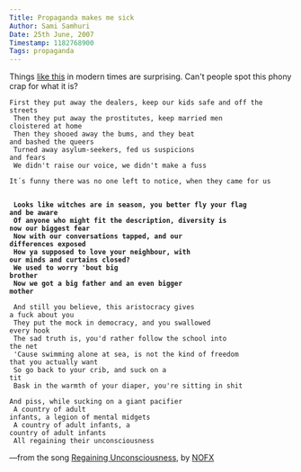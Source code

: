 ```yaml
---
Title: Propaganda makes me sick
Author: Sami Samhuri
Date: 25th June, 2007
Timestamp: 1182768900
Tags: propaganda
---
```


Things <a href="http://arstechnica.com/news.ars/post/20070625-spying-on-campus-fbi-warns-mit-harvard.html">like this</a> in modern times are surprising. Can't people spot this phony crap for what it is?

<code>First they put away the dealers, keep our kids safe and off the streets<br/>
Then they put away the prostitutes, keep married men cloistered at home<br/>
Then they shooed away the bums, and they beat and bashed the queers<br/>
Turned away asylum-seekers, fed us suspicions and fears<br/>
We didn't raise our voice, we didn't make a fuss<br/>
It´s funny there was no one left to notice, when they came for us<br/>
<br/>
<strong>Looks like witches are in season, you better fly your flag and be aware<br/>
Of anyone who might fit the description, diversity is now our biggest fear<br/>
Now with our conversations tapped, and our differences exposed<br/>
How ya supposed to love your neighbour, with our minds and curtains 
closed?<br/>
We used to worry 'bout big brother<br/>
Now we got a big father and an even bigger mother</strong><br/>
<br/>
And still you believe, this aristocracy gives a fuck about you<br/>
They put the mock in democracy, and you swallowed every hook<br/>
The sad truth is, you'd rather follow the school into the net<br/>
'Cause swimming alone at sea, is not the kind of freedom that you 
actually want<br/>
So go back to your crib, and suck on a tit<br/>
Bask in the warmth of your diaper, you're sitting in shit<br/>
And piss, while sucking on a giant pacifier<br/>
A country of adult infants, a legion of mental midgets<br/>
A country of adult infants, a country of adult infants<br/>
All regaining their unconsciousness<br/>
</code>
—from the song <a href="http://www.nofxwiki.net/w/Lyrics:Regaining_Unconsciousness_%28song%29">Regaining Unconsciousness</a>, by <a href="http://www.nofx.org/">NOFX</a>

